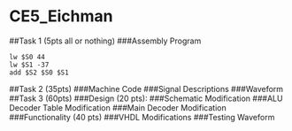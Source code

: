 CE5_Eichman
===========
##Task 1 (5pts all or nothing)
###Assembly Program
```
lw $S0 44 
lw $S1 -37
add $S2 $S0 $S1
```

##Task 2 (35pts)
###Machine Code
###Signal Descriptions
###Waveform
##Task 3 (60pts)
###Design (20 pts):
###Schematic Modification
###ALU Decoder Table Modification
###Main Decoder Modification
###Functionality (40 pts)
###VHDL Modifications
###Testing Waveform
